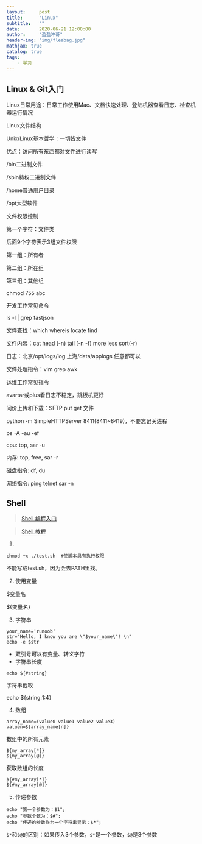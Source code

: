 ```yaml
---
layout:     post
title:      "Linux"
subtitle:   ""
date:       2020-06-21 12:00:00
author:     "盈盈冲哥"
header-img: "img/fleabag.jpg"
mathjax: true
catalog: true
tags:
    - 学习
---
```


## Linux & Git入门

Linux日常用途：日常工作使用Mac、文档快速处理、登陆机器查看日志、检查机器运行情况

Linux文件结构

Unix/Linux基本哲学：一切皆文件

优点：访问所有东西都对文件进行读写

/bin二进制文件

/sbin特权二进制文件

/home普通用户目录

/opt大型软件

文件权限控制

第一个字符：文件类

后面9个字符表示3组文件权限

第一组：所有者

第二组：所在组

第三组：其他组

chmod 755 abc

开发工作常见命令

ls -l | grep fastjson

文件查找：which whereis locate find

文件内容：cat head (-n) tail (-n -f) more less sort(-r)

日志：北京/opt/logs/log 上海/data/applogs 任意都可以

文件处理指令：vim grep awk

运维工作常见指令

avartar或plus看日志不稳定，跳板机更好

问价上传和下载：SFTP put get 文件

python -m SimpleHTTPServer 8411(8411~8419)，不要忘记关进程

ps -A -au -ef

cpu: top, sar -u

内存: top, free, sar -r

磁盘指令: df, du

网络指令: ping telnet sar -n

## Shell

> [Shell 编程入门](https://snailclimb.gitee.io/javaguide/#/docs/operating-system/Shell)

> [Shell 教程](https://www.runoob.com/linux/linux-shell.html)

1. 

  ```shell
  chmod +x ./test.sh  #使脚本具有执行权限
  ```

  不能写成test.sh，因为会去PATH里找。

2. 使用变量

  $变量名

  ${变量名}

3. 字符串

  ```shell
  your_name='runoob'
  str="Hello, I know you are \"$your_name\"! \n"
  echo -e $str
  ```

  - 双引号可以有变量、转义字符
  - 字符串长度
  
  ```shell
  echo ${#string}
  ```

  字符串截取

  echo ${string:1:4}

4. 数组

  ```shell
  array_name=(value0 value1 value2 value3)
  valuen=${array_name[n]}
  ```

  数组中的所有元素

  ```shell
  ${my_array[*]}
  ${my_array[@]}
  ```

  获取数组的长度

  ```shell
  ${#my_array[*]}
  ${#my_array[@]}
  ```

5. 传递参数

  ```shell
  echo "第一个参数为：$1";
  echo "参数个数为：$#";
  echo "传递的参数作为一个字符串显示：$*";
  ```

  `$*`和`$@`的区别：如果传入3个参数，`$*`是一个参数，`$@`是3个参数